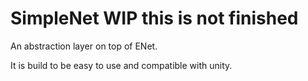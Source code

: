 # SimpleNet WIP this is not finished

An abstraction layer on top of ENet.

It is build to be easy to use and compatible with unity.
